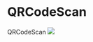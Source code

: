 # QRCodeScan
QRCodeScan
![](QRCodeScan/QRCodeScan/QRCodeScan/Assets.xcassets/QRCode/screenShot.imageset/screenShot.PNG)  
